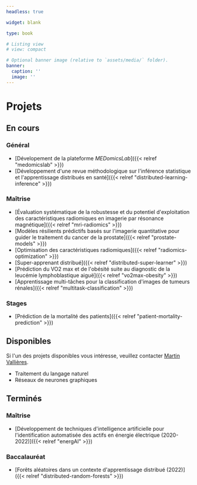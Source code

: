 ```yaml
---
headless: true

widget: blank

type: book

# Listing view
# view: compact

# Optional banner image (relative to `assets/media/` folder).
banner:
  caption: ''
  image: ''
---
```


# Projets

## En cours

### Général

- [Dévelopement de la plateforme _MEDomicsLab_]({{< relref "medomicslab" >}})
- [Développement d'une revue méthodologique sur l'inférence statistique et l'apprentissage distribués en santé]({{< relref "distributed-learning-inference" >}})

### Maîtrise

- [Évaluation systématique de la robustesse et du potentiel d'exploitation des caractéristiques radiomiques en imagerie par résonance magnétique]({{< relref "mri-radiomics" >}})
- [Modèles résilients prédictifs basés sur l'imagerie quantitative pour guider le traitement du cancer de la prostate]({{< relref "prostate-models" >}})
- [Optimisation des caractéristiques radiomiques]({{< relref "radiomics-optimization" >}})
- [Super-apprenant distribué]({{< relref "distributed-super-learner" >}})
- [Prédiction du VO2 max et de l'obésité suite au diagnostic de la leucémie lymphoblastique aiguë]({{< relref "vo2max-obesity" >}})
- [Apprentissage multi-tâches pour la classification d'images de tumeurs rénales]({{< relref "multitask-classification" >}})

### Stages

- [Prédiction de la mortalité des patients]({{< relref "patient-mortality-prediction" >}})

## Disponibles

Si l'un des projets disponibles vous intéresse, veuillez contacter 
[Martin Vallières](mailto:Martin.Vallieres@usherbrooke.ca).

- Traitement du langage naturel
- Réseaux de neurones graphiques

## Terminés

### Maîtrise

- [Développement de techniques d'intelligence artificielle pour l'identification automatisée des actifs en énergie électrique (2020-2022)]({{< relref "energAI" >}})

### Baccalauréat

- [Forêts aléatoires dans un contexte d'apprentissage distribué (2022)]({{< relref "distributed-random-forests" >}})
